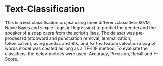 # Text-Classification
This is a text classification project using three different classifiers (SVM, Naïve Bayes and simple Logistic Regression) to predict the gender and the speaker of a soap opera from the script’s lines. 
The dataset was pre-processed (stopword and punctuation removal, lemmatization, tokenization), using pandas and nltk, 
and for the feature selection a bag of words model was created as long as a TF-IDF method. 
To evaluate the classifiers, the below metrics were used: Accuracy, Precision, Recall and F-Score.
